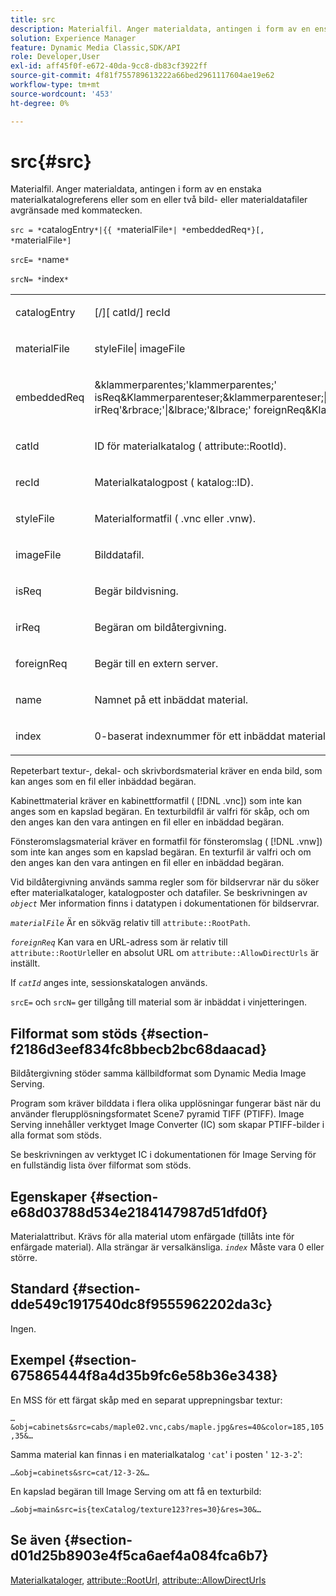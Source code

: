 ```yaml
---
title: src
description: Materialfil. Anger materialdata, antingen i form av en enstaka materialkatalogreferens eller som en eller två bild- eller materialdatafiler avgränsade med kommatecken.
solution: Experience Manager
feature: Dynamic Media Classic,SDK/API
role: Developer,User
exl-id: aff45f0f-e672-40da-9cc8-db83cf3922ff
source-git-commit: 4f81f755789613222a66bed2961117604ae19e62
workflow-type: tm+mt
source-wordcount: '453'
ht-degree: 0%

---
```


# src{#src}

Materialfil. Anger materialdata, antingen i form av en enstaka materialkatalogreferens eller som en eller två bild- eller materialdatafiler avgränsade med kommatecken.

`src = *`catalogEntry`*|{{ *`materialFile`*| *`embeddedReq`*}[, *`materialFile`*]`

`srcE= *`name`*`

`srcN= *`index`*`

<table id="simpletable_A64C4F084C0A4DDCA45A921D4BD7AAEA"> 
 <tr class="strow"> 
  <td class="stentry"> <p><span class="varname"> catalogEntry</span> </p></td> 
  <td class="stentry"> <p><span class="codeph">[/][<span class="varname"> catId</span>/]<span class="varname"> recId</span></span> </p></td> 
 </tr> 
 <tr class="strow"> 
  <td class="stentry"> <span class="varname"> materialFile</span> </td> 
  <td class="stentry"> <p><span class="codeph"> <span class="varname"> styleFile</span>|<span class="varname"> imageFile</span></span> </p> </td> 
 </tr> 
 <tr class="strow"> 
  <td class="stentry"> <p><span class="varname"> embeddedReq</span> </p> </td> 
  <td class="stentry"> <p><span class="codeph">&amp;klammerparentes;'klammerparentes;'<span class="varname"> isReq</span>&amp;Klammerparenteser;&amp;klammerparenteser;|&amp;klammerparenteser;<span class="varname"> irReq</span>'&amp;rbrace;'|&amp;lbrace;'&amp;lbrace;'<span class="varname"> foreignReq</span>&amp;Klammerparentes;</span> </p></td> 
 </tr> 
 <tr class="strow"> 
  <td class="stentry"> <p><span class="varname"> catId</span> </p></td> 
  <td class="stentry"> <p>ID för materialkatalog (<span class="codeph"> attribute::RootId</span>). </p></td> 
 </tr> 
 <tr class="strow"> 
  <td class="stentry"> <p><span class="varname"> recId</span> </p></td> 
  <td class="stentry"> <p>Materialkatalogpost (<span class="codeph"> katalog::ID</span>). </p></td> 
 </tr> 
 <tr class="strow"> 
  <td class="stentry"> <p><span class="varname"> styleFile</span> </p></td> 
  <td class="stentry"> <p>Materialformatfil (<span class="filepath"> .vnc</span> eller <span class="filepath"> .vnw</span>). </p></td> 
 </tr> 
 <tr class="strow"> 
  <td class="stentry"> <p><span class="varname"> imageFile</span> </p></td> 
  <td class="stentry"> <p>Bilddatafil. </p></td> 
 </tr> 
 <tr class="strow"> 
  <td class="stentry"> <p><span class="varname"> isReq</span> </p></td> 
  <td class="stentry"> <p>Begär bildvisning. </p></td> 
 </tr> 
 <tr class="strow"> 
  <td class="stentry"> <p><span class="varname"> irReq</span> </p></td> 
  <td class="stentry"> <p>Begäran om bildåtergivning. </p></td> 
 </tr> 
 <tr class="strow"> 
  <td class="stentry"> <p><span class="varname"> foreignReq</span> </p></td> 
  <td class="stentry"> <p>Begär till en extern server. </p></td> 
 </tr> 
 <tr class="strow"> 
  <td class="stentry"> <p><span class="varname"> name</span> </p></td> 
  <td class="stentry"> <p>Namnet på ett inbäddat material. </p></td> 
 </tr> 
 <tr class="strow"> 
  <td class="stentry"> <p><span class="varname"> index</span> </p></td> 
  <td class="stentry"> <p>0-baserat indexnummer för ett inbäddat material. </p></td> 
 </tr> 
</table>

Repeterbart textur-, dekal- och skrivbordsmaterial kräver en enda bild, som kan anges som en fil eller inbäddad begäran.

Kabinettmaterial kräver en kabinettformatfil ( [!DNL .vnc]) som inte kan anges som en kapslad begäran. En texturbildfil är valfri för skåp, och om den anges kan den vara antingen en fil eller en inbäddad begäran.

Fönsteromslagsmaterial kräver en formatfil för fönsteromslag ( [!DNL .vnw]) som inte kan anges som en kapslad begäran. En texturfil är valfri och om den anges kan den vara antingen en fil eller en inbäddad begäran.

Vid bildåtergivning används samma regler som för bildservrar när du söker efter materialkataloger, katalogposter och datafiler. Se beskrivningen av *`object`* Mer information finns i datatypen i dokumentationen för bildservrar.

*`materialFile`* Är en sökväg relativ till `attribute::RootPath`.

*`foreignReq`* Kan vara en URL-adress som är relativ till `attribute::RootUrl`eller en absolut URL om `attribute::AllowDirectUrls` är inställt.

If *`catId`* anges inte, sessionskatalogen används.

`srcE=` och `srcN=` ger tillgång till material som är inbäddat i vinjetteringen.

## Filformat som stöds {#section-f2186d3eef834fc8bbecb2bc68daacad}

Bildåtergivning stöder samma källbildformat som Dynamic Media Image Serving.

Program som kräver bilddata i flera olika upplösningar fungerar bäst när du använder flerupplösningsformatet Scene7 pyramid TIFF (PTIFF). Image Serving innehåller verktyget Image Converter (IC) som skapar PTIFF-bilder i alla format som stöds.

Se beskrivningen av verktyget IC i dokumentationen för Image Serving för en fullständig lista över filformat som stöds.

## Egenskaper {#section-e68d03788d534e2184147987d51dfd0f}

Materialattribut. Krävs för alla material utom enfärgade (tillåts inte för enfärgade material). Alla strängar är versalkänsliga. *`index`* Måste vara 0 eller större.

## Standard {#section-dde549c1917540dc8f9555962202da3c}

Ingen.

## Exempel {#section-675865444f8a4d35b9fc6e58b36e3438}

En MSS för ett färgat skåp med en separat upprepningsbar textur:

`…&obj=cabinets&src=cabs/maple02.vnc,cabs/maple.jpg&res=40&color=185,105,35&…`

Samma material kan finnas i en materialkatalog `'cat`&#39; i posten &#39; `12-3-2`&#39;:

`…&obj=cabinets&src=cat/12-3-2&…`

En kapslad begäran till Image Serving om att få en texturbild:

`…&obj=main&src=is{texCatalog/texture123?res=30}&res=30&…`

## Se även {#section-d01d25b8903e4f5ca6aef4a084fca6b7}

[Materialkataloger](../../../../../ir-api/http-protocol/image-rendering-api-ref/c-ir-http-protocol-ref/c-ir-http-protocol-syntax-and-features/c-ir-http-material-catalogs/c-ir-http-material-catalogs.md#concept-772742c1688f420a88a56f5136ad1db2), [attribute::RootUrl](../../../../../ir-api/material-cat/image-rendering-api-ref/c-ir-material-catalog/c-ir-attributes-reference/r-ir-rooturl.md#reference-b8d706a573814802bd6794223cc78402), [attribute::AllowDirectUrls](../../../../../ir-api/material-cat/image-rendering-api-ref/c-ir-material-catalog/c-ir-attributes-reference/r-ir-allowdirecturls.md#reference-02000c0f3c494292bad8425d06268882)
